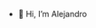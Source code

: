 - 👋 Hi, I’m Alejandro

<!---
alegonren/alegonren is a ✨ special ✨ repository because its `README.md` (this file) appears on your GitHub profile.
You can click the Preview link to take a look at your changes.
--->
